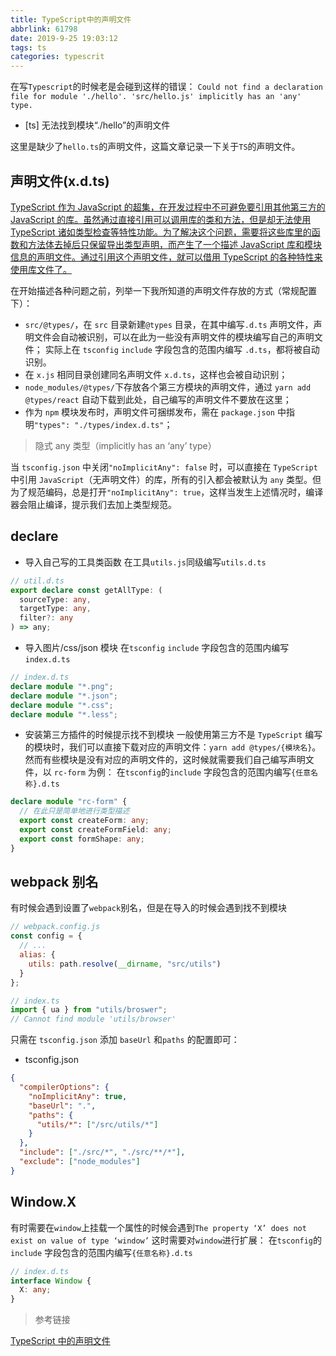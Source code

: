 ```yaml
---
title: TypeScript中的声明文件
abbrlink: 61798
date: 2019-9-25 19:03:12
tags: ts
categories: typescrit
---
```


在写`Typescript`的时候老是会碰到这样的错误：
`Could not find a declaration file for module './hello'. 'src/hello.js' implicitly has an 'any' type.`

- [ts] 无法找到模块“./hello”的声明文件

<!-- more -->

这里是缺少了`hello.ts`的声明文件，这篇文章记录一下关于`TS`的声明文件。

## 声明文件(x.d.ts)

<u>TypeScript 作为 JavaScript 的超集，在开发过程中不可避免要引用其他第三方的 JavaScript 的库。虽然通过直接引用可以调用库的类和方法，但是却无法使用 TypeScript 诸如类型检查等特性功能。为了解决这个问题，需要将这些库里的函数和方法体去掉后只保留导出类型声明，而产生了一个描述 JavaScript 库和模块信息的声明文件。通过引用这个声明文件，就可以借用 TypeScript 的各种特性来使用库文件了。</u>

在开始描述各种问题之前，列举一下我所知道的声明文件存放的方式（常规配置下）：

- `src/@types/`，在 `src` 目录新建`@types` 目录，在其中编写`.d.ts` 声明文件，声明文件会自动被识别，可以在此为一些没有声明文件的模块编写自己的声明文件；
  实际上在 `tsconfig` `include` 字段包含的范围内编写 `.d.ts`，都将被自动识别。
- 在 `x.js` 相同目录创建同名声明文件 `x.d.ts`，这样也会被自动识别；
- `node_modules/@types/`下存放各个第三方模块的声明文件，通过 `yarn add @types/react` 自动下载到此处，自己编写的声明文件不要放在这里；
- 作为 `npm` 模块发布时，声明文件可捆绑发布，需在 `package.json` 中指明`"types": "./types/index.d.ts"`；

> 隐式 any 类型（implicitly has an ‘any’ type）

当 `tsconfig.json` 中关闭`"noImplicitAny": false` 时，可以直接在 `TypeScript` 中引用 `JavaScript`（无声明文件）的库，所有的引入都会被默认为 `any` 类型。但为了规范编码，总是打开`"noImplicitAny": true`，这样当发生上述情况时，编译器会阻止编译，提示我们去加上类型规范。

## declare

- 导入自己写的工具类函数
  在工具`utils.js`同级编写`utils.d.ts`

```typescript
// util.d.ts
export declare const getAllType: (
  sourceType: any,
  targetType: any,
  filter?: any
) => any;
```

- 导入图片/css/json 模块
  在`tsconfig` `include` 字段包含的范围内编写`index.d.ts`

```typescript
// index.d.ts
declare module "*.png";
declare module "*.json";
declare module "*.css";
declare module "*.less";
```

- 安装第三方插件的时候提示找不到模块
  一般使用第三方不是 `TypeScript` 编写的模块时，我们可以直接下载对应的声明文件：`yarn add @types/{模块名}`。然而有些模块是没有对应的声明文件的，这时候就需要我们自己编写声明文件，以 `rc-form` 为例：
  在`tsconfig`的`include` 字段包含的范围内编写`{任意名称}.d.ts`

```typescript
declare module "rc-form" {
  // 在此只是简单地进行类型描述
  export const createForm: any;
  export const createFormField: any;
  export const formShape: any;
}
```

## webpack 别名

有时候会遇到设置了`webpack`别名，但是在导入的时候会遇到找不到模块

```javascript
// webpack.config.js
const config = {
  // ...
  alias: {
    utils: path.resolve(__dirname, "src/utils")
  }
};

// index.ts
import { ua } from "utils/broswer";
// Cannot find module 'utils/browser'
```

只需在 `tsconfig.json` 添加 `baseUrl` 和`paths` 的配置即可：

- tsconfig.json

```json
{
  "compilerOptions": {
    "noImplicitAny": true,
    "baseUrl": ".",
    "paths": {
      "utils/*": ["/src/utils/*"]
    }
  },
  "include": ["./src/*", "./src/**/*"],
  "exclude": ["node_modules"]
}
```

## Window.X

有时需要在`window`上挂载一个属性的时候会遇到`The property ‘X’ does not exist on value of type ‘window’`
这时需要对`window`进行扩展：
在`tsconfig`的`include` 字段包含的范围内编写`{任意名称}.d.ts`

```typescript
// index.d.ts
interface Window {
  X: any;
}
```

> 参考链接

[TypeScript 中的声明文件](https://daief.tech/2018-09-04/declaration-files-of-typescript.html)
